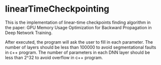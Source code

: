 # linearTimeCheckpointing

This is the implementation of linear-time checkpoints finding algorithm in the paper: GPU Memory Usage Optimization for Backward Propagation in
Deep Network Training.

After executed, the program will ask the user to fill in each parameter.
The number of layers should be less than 100000 to avoid segmentational faults in c++ program.
The number of parameters in each DNN layer should be less than 2^32 to avoid overflow in c++ program.
